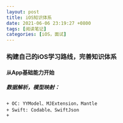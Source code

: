 ```yaml
---
layout: post
title: iOS知识体系
date: 2021-06-06 23:19:27 +0800
tags: [阅读笔记]
categories: [iOS，面试]
---
```


### 构建自己的iOS学习路线，完善知识体系

#### 从App基础能力开始

##### 数据解析，模型映射：
    + OC: YYModel、MJExtension，Mantle
    + Swift: Codable、SwiftJson
    + 